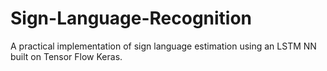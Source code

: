# Sign-Language-Recognition
A practical implementation of sign language estimation using an LSTM NN built on Tensor Flow Keras.
